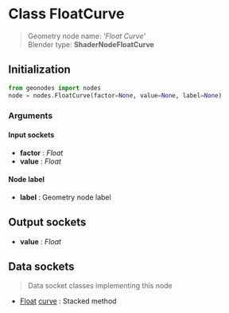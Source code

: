 
# Class FloatCurve

> Geometry node name: _'Float Curve'_<br>Blender type:  **ShaderNodeFloatCurve**

## Initialization


```python
from geonodes import nodes
node = nodes.FloatCurve(factor=None, value=None, label=None)
```


### Arguments


#### Input sockets



- **factor** : _Float_
- **value** : _Float_



#### Node label



- **label** : Geometry node label



## Output sockets



- **value** : _Float_



## Data sockets

> Data socket classes implementing this node


- [Float](../sockets/Float.md) [curve](../sockets/Float.md#curve) : Stacked method


